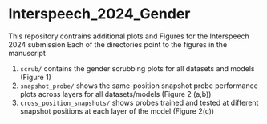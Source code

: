# Interspeech_2024_Gender
This repository contrains additional plots and Figures for the Interspeech 2024 submission 
Each of the directories point to the figures in the manuscript
1. ```scrub/``` contains the gender scrubbing plots for all datasets and models (Figure 1)
2. ```snapshot_probe/``` shows the same-position snapshot probe performance plots across layers for all datasets/models (Figure 2 (a,b))
3. ```cross_position_snapshots/``` shows probes trained and tested at different snapshot positions at each layer of the model (Figure 2(c))
